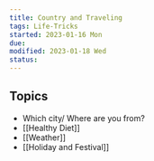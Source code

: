 ```yaml
---
title: Country and Traveling
tags: Life-Tricks   
started: 2023-01-16 Mon
due: 
modified: 2023-01-18 Wed
status: 
---
```

## Topics
- Which city/ Where are you from?
- [[Healthy Diet]]
- [[Weather]]
- [[Holiday and Festival]]